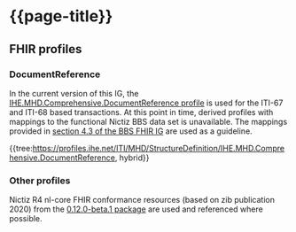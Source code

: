 # {{page-title}}

## FHIR profiles

### DocumentReference
In the current version of this IG, the [IHE.MHD.Comprehensive.DocumentReference profile](https://profiles.ihe.net/ITI/MHD/StructureDefinition/IHE.MHD.Comprehensive.DocumentReference) is used for the ITI-67 and ITI-68 based transactions. At this point in time, derived profiles with mappings to the functional Nictiz BBS data set is unavailable. The mappings provided in [section 4.3 of the BBS FHIR IG](https://informatiestandaarden.nictiz.nl/wiki/Bbs:V1_Alpha2_IG#MHD.2FWIA:_Mobile_access_to_Health_Documents_.2F_Web-based_Image_Access) are used as a guideline.

{{tree:https://profiles.ihe.net/ITI/MHD/StructureDefinition/IHE.MHD.Comprehensive.DocumentReference, hybrid}}


### Other profiles
Nictiz R4 nl-core FHIR conformance resources (based on zib publication 2020) from the [0.12.0-beta.1 package](https://simplifier.net/packages/nictiz.fhir.nl.r4.nl-core/0.12.0-beta.1) are used and referenced where possible.